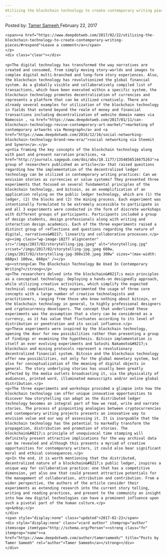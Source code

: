 ```yaml
---
Utilizing the blockchain technology to create contemporary writing pieces
---
```

<article class="post-listing post-18272 post type-post status-publish format-standard has-post-thumbnail hentry
    <div class="post-inner">
        <span>Posted by: <a href="https://www.deepdotweb.com/author/tamersameeh/" title="">Tamer Sameeh </a></span>
    <span>February 22, 2017</span>
    
    <span><a href="https://www.deepdotweb.com/2017/02/22/utilizing-the-blockchain-technology-to-create-contemporary-writing-pieces/#respond">Leave a comment</a></span>
    </p>
    <div class="clear"></div>
    
    <p>The digital technology has transformed the way narratives are created and consumed, from simply moving story-worlds and images to complex digital multi-branched and long-form story experiences. Also, the blockchain technology has revolutionized the global financial system. As a globally visible and collaboratively compiled list of transactions, which have been executed within a specific system, the blockchain technology promotes decentralization of currencies and represents a platform that can be utilized creatively. There are already several examples for utilization of the blockchain technology in fields that extend beyond the realm of money and financial transactions including decentralization of website domain names via Namecoin , <a href="https://www.deepdotweb.com/2017/01/11/can-blockchain-technology-revive-contemporary-art-market/">marketing of contemporary artworks via Monegraph</a> and <a href="https://www.deepdotweb.com/2016/12/16/social-networking-blockchain-technology-brand-new-era/">social networking via Steemit and Synero</a>.</p>
    <p>Via framing the key concepts of the blockchain technology along with past and present narration practices, <a href="http://journals.sagepub.com/doi/abs/10.1177/1354856516675263">a group of researchers published an article</a> that raised questions regarding how the implementation of the decentralized ledger technology can be utilized in contemporary writing practices: Can we envision stories as currencies or value systems? They presented three experiments that focused on several fundamental principles of the blockchain technology, and bitcoin, as an exemplification of an application relying on the public ledger technology, which are (1) the ledger, (2) the blocks and (2) the mining process. Each experiment was intentionally formulated to be extremely accessible to participate in and all 3 experiments were conducted in the form of discrete workshops with different groups of participants. Participants included a group of design students, design professionals along with writing and interaction design academics. Each of the three experiments raised a distinct group of reflections and questions regarding the nature of digital, narratives&#8217; linearity and collaborative processes.</p>
    <p><img class="wp-image-18277 aligncenter" src="/imgs/2017/02/storytelling-jpg.jpeg" alt="storytelling.jpg" srcset="/imgs/2017/02/storytelling-jpg.jpeg 660w, /imgs/2017/02/storytelling-jpg-300x150.jpeg 300w" sizes="(max-width: 660px) 100vw, 660px" /></p>
    <p><strong>Can The Blockchain Technology Be Used In Contemporary Writing?</strong></p>
    <p>The researchers delved into the blockchain&#8217;s main principles as a conceptual technology. Deploying a hands-on designedly approach, while utilizing creative activities, which simplify the expected technical complexities, they experimented the usage of three core concepts with a large number of creative technologists and practitioners, ranging from those who know nothing about bitcoin, or the blockchain technology in general, to highly professional designers and cryptocurrency developers. The concept that underlined these experiments was the assumption that a story can be considered as a currency, as it has value that fluctuates according to its level of distribution or penetration and its social influence.</p>
    <p>These experiments were inspired by the blockchain technology, opening the door for new possibilities rather than presenting a group of findings or examining the hypothesis. Bitcoin implementation is itself an ever evolving experiments and Satoshi Nakamoto&#8217;s blockchain and mining protocols represent a revolutionary decentralized financial system. Bitcoin and the blockchain technology offer new possibilities, not only for the global monetary system, but also for conceptualization of the meaning of digital objects in general. The story underlying stories has usually been greatly affected by the media outlets broadcasting it, via the physicality of audiences, printed word, illuminated manuscripts and/or online global distribution.</p>
    <p>The three experiments and workshops provided a glimpse into how the blockchain technology can offer unique innovative opportunities to discover how storytelling can adapt as the distributed ledger technology becomes an integral part of how we read, write and narrate stories. The process of pinpointing analogies between cryptocurrencies and contemporary writing projects presents an innovative way to envision value and our way of assessing it. It is inarguable that the blockchain technology has the potential to markedly transform the propagation, distribution and promotion of stories. The blockchain&#8217;s principle of unequivocal time stamping will definitely present attractive implications for the way archival data can be revealed and although this presents a myriad of creative opportunities for contemporary writers, it could also bear significant moral and ethical consequences.</p>
    <p>In the end, it is worth mentioning that the distributed, decentralized nature of a blockchain&#8217;s public ledger, inspires a unique way for collaborative practice: one that has a competitive dimension, yet also one that could present attractive potentials for the management of collaboration, attribution and contribution. From a wider perspective, the authors of the article consider their experiments as extending research into the current story telling, writing and reading practices, and present to the community an insight into how new digital technologies can have a prominent influence upon such a pivotal part of the human culture.</p>
    <p>&nbsp;</p>
    </div>
    <span style="display:none" class="updated">2017-02-22</span>
    <div style="display:none" class="vcard author" itemprop="author" itemscope itemtype="http://schema.org/Person"><strong class="fn" itemprop="name"><a href="https://www.deepdotweb.com/author/tamersameeh/" title="Posts by Tamer Sameeh" rel="author">Tamer Sameeh</a></strong></div>
    </div>
</article>

